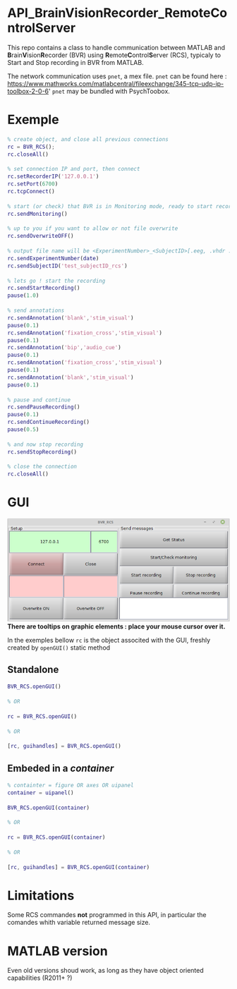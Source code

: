 # API_BrainVisionRecorder_RemoteControlServer

This repo contains a class to handle communication between MATLAB and **B**rain**V**ision**R**ecorder (BVR) using **R**emote**C**ontrol**S**erver (RCS), typicaly to Start and Stop recording in BVR from MATLAB.

The network communication uses `pnet`, a mex file.
`pnet` can be found here : https://www.mathworks.com/matlabcentral/fileexchange/345-tcp-udp-ip-toolbox-2-0-6'
`pnet` may be bundled with PsychToobox.


# Exemple

```matlab
% create object, and close all previous connections
rc = BVR_RCS();
rc.closeAll()

% set connection IP and port, then connect
rc.setRecorderIP('127.0.0.1')
rc.setPort(6700)
rc.tcpConnect()

% start (or check) that BVR is in Monitoring mode, ready to start record
rc.sendMonitoring()

% up to you if you want to allow or not file overwrite
rc.sendOverwriteOFF()

% output file name will be <ExperimentNumber>_<SubjectID>[.eeg, .vhdr .vmrk]
rc.sendExperimentNumber(date)
rc.sendSubjectID('test_subjectID_rcs')

% lets go ! start the recording
rc.sendStartRecording()
pause(1.0)

% send annotations
rc.sendAnnotation('blank','stim_visual')
pause(0.1)
rc.sendAnnotation('fixation_cross','stim_visual')
pause(0.1)
rc.sendAnnotation('bip','audio_cue')
pause(0.1)
rc.sendAnnotation('fixation_cross','stim_visual')
pause(0.1)
rc.sendAnnotation('blank','stim_visual')
pause(0.1)

% pause and continue
rc.sendPauseRecording()
pause(0.1)
rc.sendContinueRecording()
pause(0.5)

% and now stop recording
rc.sendStopRecording()

% close the connection
rc.closeAll()

```


# GUI

![readme_figures/gui.png](readme_figures/gui.png)  
**There are tooltips on graphic elements : place your mouse cursor over it.**

In the exemples bellow `rc` is the object associted with the GUI, freshly created by `openGUI()` static method

## Standalone
```matlab
BVR_RCS.openGUI()

% OR

rc = BVR_RCS.openGUI()

% OR

[rc, guihandles] = BVR_RCS.openGUI()
```

## Embeded in a _container_
```matlab
% containter = figure OR axes OR uipanel
container = uipanel()

BVR_RCS.openGUI(container)

% OR

rc = BVR_RCS.openGUI(container)

% OR

[rc, guihandles] = BVR_RCS.openGUI(container)
```


# Limitations

Some RCS commandes **not** programmed in this API, in particular the comandes whith variable returned message size.


# MATLAB version
Even old versions shoud work, as long as they have object oriented capabilities (R2011+ ?)
